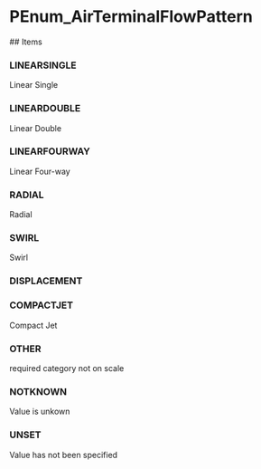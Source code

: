 # PEnum_AirTerminalFlowPattern

<!-- end of definition -->## Items

### LINEARSINGLE
Linear Single

### LINEARDOUBLE
Linear Double

### LINEARFOURWAY
Linear Four-way

### RADIAL
Radial

### SWIRL
Swirl

### DISPLACEMENT


### COMPACTJET
Compact Jet

### OTHER
required category not on scale

### NOTKNOWN
Value is unkown

### UNSET
Value has not been specified
